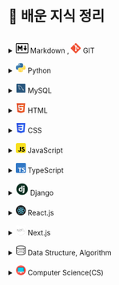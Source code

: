 # 📝 배운 지식 정리

<br>

[//]: # (마크다운)
<details>
<summary><img src="./logo/markdown.png" width="25" height="20"/> Markdown , <img src="./logo/git.png" width="20" height="20"/> GIT</summary>
<div markdown="1">

- [Markdown](Markdown/Markdown.md)
- [CLI](CLI/CLI.md)
- [Git](GitHub/Git.md)
- [GitHub](GitHub/GitHub.md)
- [Branch](GitHub/Branch.md)
- [GitHub Flow](GitHub/GitHub%20Flow.md)

</div>
</details>

<br>

[//]: # (파이썬)
<details>
<summary><img src="./logo/python.png" width="20" height="20"/> Python</summary>
<div markdown="1">

- [기초](Python/Python_Basics.md)
- [리스트](Python/Python_List.md)
- [String Formatting](Python/Python_String_Formatting.md)
- [형 변환](Python/Python_Typecasting.md)
- [제어문](Python/Python_Control_Statement.md)
- [문자열](Python/Python_String.md)
- [함수](Python/Python_Function.md)
- [딕셔너리](Python/Python_Dictionary.md)
- [모듈, 패키지, 라이브러리](Python/Python_Module.md)
- [에러, 예외처리](Python/Python_Error.md)
- [스택, 큐](Python/Python_Stack_Queue.md)
- [파일 입출력](Python/Python_File.md)
- [튜플, 세트](Python/Python_Tuple_Set.md)
- [메서드](Python/Python_Method.md)
- [힙](Python/Python_Heap.md)
- [사용자 정의 함수](Python/Python_User_Function.md)
- [이차원 리스트](Python/Python_matrix.md)
- [클래스](Python/Python_Class.md)
- [응용 및 심화](Python/Python_Deepen.md)
- [가상환경](Python/Python_Virtual_environments.md)
- [API](Python/Python_API.md)

</div>
</details>

<br>

[//]: # (mysql)
<details>
<summary><img src="./logo/mysql.png" width="20" height="20"/> MySQL</summary>
<div markdown="1">

- [데이터 베이스](MySQL/Database.md)
- [관계형 데이터 베이스](MySQL/Relational_Database.md)
- [MySQL Workbench](MySQL/MySQL_Workbench.md)
- [SQL 기초](MySQL/MySQL_Basics.md)
- [단일 테이블 쿼리](MySQL/MySQL_Single_Table_Queries.md)
- [테이블 관리하기](MySQL/MySQL_Managing_Tables.md)
- [테이블 조작하기](MySQL/MySQL_Modifying_Data.md)
- [다중 테이블 쿼리](MySQL/MySQL_Multi_Table_Queries.md)
- [중첩 쿼리]()
- [트랜잭션, 트리거]()
- [정규화, 데이터 모델링]()

</div>
</details>

<br>

[//]: # (postgresql)
[//]: # (<details>)
[//]: # (<summary><img src="./logo/postgresql.png" width="20" height="20"/> PostgreSQL</summary>)
[//]: # (<div markdown="1">)
[//]: # (</div>)
[//]: # (</details>)

[//]: # (<br>)

[//]: # (mongodb)
[//]: # (<details>)
[//]: # (<summary><img src="./logo/mongodb.png" width="20" height="20"/> MongoDB</summary>)
[//]: # (<div markdown="1">)
[//]: # (</div>)
[//]: # (</details>)

[//]: # (<br>)

[//]: # (html)
<details>
<summary><img src="./logo/html.png" width="20" height="20"/> HTML</summary>
<div markdown="1">

- [웹 소개](HTML/Web_intro.md)
- [HTML 소개](HTML/HTML_intro.md)

</div>
</details>

<br>

[//]: # (css)
<details>
<summary><img src="./logo/css.png" width="20" height="20"/> CSS</summary>
<div markdown="1">

- [CSS 소개](CSS/CSS_intro.md)

</div>
</details>

<br>

[//]: # (sass)
[//]: # (<details>)
[//]: # (<summary><img src="./logo/sass.png" width="20" height="20"/> Sass</summary>)
[//]: # (<div markdown="1">)
[//]: # (</div>)
[//]: # (</details>)

[//]: # (<br>)

[//]: # (javascript)
<details>
<summary><img src="./logo/javascript.png" width="20" height="20"/> JavaScript</summary>
<div markdown="1">

- [자바스크립트 역사]()
- [DOM]()
- [기초 문법]()
- [함수]()
- [객체]()
- [배열]()
- [이벤트 조작하기]()

</div>
</details>

<br>

[//]: # (typescript)
<details>
<summary><img src="./logo/typescript.png" width="20" height="20"/> TypeScript</summary>
<div markdown="1">

- [타입스크립트 소개](TypeScript/TS_intro.md)

</div>
</details>

<br>

[//]: # (java)
[//]: # (<details>)
[//]: # (<summary><img src="./logo/java.png" width="20" height="20"/> Java</summary>)
[//]: # (<div markdown="1">)
[//]: # (</div>)
[//]: # (</details>)

[//]: # (<br>)

[//]: # (spring)
[//]: # (<details>)
[//]: # (<summary><img src="./logo/spring.png" width="20" height="20"/> Spring</summary>)
[//]: # (<div markdown="1">)
[//]: # (</div>)
[//]: # (</details>)

[//]: # (<br>)

[//]: # (django)
<details>
<summary><img src="./logo/django.png" width="25" height="25"/> Django</summary>
<div markdown="1">

- [서버에 대하여](Django/About_Server.md)
- [Setting_Guide (가상환경 생성~앱 생성)](Django/Setting_Guide.md)
- [템플릿](Django/Django_Template.md)
- [URLs](Django/Django_URLs.md)
- [모델](Django/Django_Model.md)
- [ORM](Django/Django_ORM.md)
- [쿠키와 세션](Django/Cookie&Session.md)
- [REST API](Django/REST_API.md)
- [HTTP Method : PUT & PATCH 비교](Django/PUT&PATCH.md)

</div>
</details>

<br>

[//]: # (reactjs)
<details>
<summary><img src="./logo/react.png" width="20" height="20"/> React.js</summary>
<div markdown="1">

- [리액트 소개](Reactjs/React_intro.md)
- [리액트 앱 만들기](Reactjs/Create_React_App.md)
- [JSX](Reactjs/React_JSX.md)
- [State](Reactjs/React_State.md)
- [Props](Reactjs/React_Props.md)

</div>
</details>

<br>

[//]: # (nextjs)
<details>
<summary><img src="./logo/nextjs.png" width="20" height="20"/> Next.js</summary>
<div markdown="1">
</div>
</details>

<br>

[//]: # (vuejs)
[//]: # (<details>)
[//]: # (<summary><img src="./logo/vuejs.png" width="20" height="20"/> Vue.js</summary>)
[//]: # (<div markdown="1">)
[//]: # (</div>)
[//]: # (</details>)

[//]: # (<br>)

[//]: # (angularjs)
[//]: # (<details>)
[//]: # (<summary><img src="./logo/angularjs.png" width="20" height="20"/> Angular.js</summary>)
[//]: # (<div markdown="1">)
[//]: # (</div>)
[//]: # (</details>)

[//]: # (<br>)

[//]: # (sveltejs)
[//]: # (<details>)
[//]: # (<summary><img src="./logo/sveltejs.png" width="20" height="20"> Svelte.js</summary>)
[//]: # (<div markdown="1">)
[//]: # (</div>)
[//]: # (</details>)

[//]: # (<br>)

[//]: # (threejs)
[//]: # (<details>)
[//]: # (<summary><img src="./logo/threejs.png" width="20" height="20"/> Three.js</summary>)
[//]: # (<div markdown="1">)
[//]: # (</div>)
[//]: # (</details>)

[//]: # (<br>)

[//]: # (r3f)
[//]: # (<details>)
[//]: # (<summary><img src="./logo/react.png" width="20" height="20"/> R3F&#40;React Three Fiber&#41;</summary>)
[//]: # (<div markdown="1">)
[//]: # (</div>)
[//]: # (</details>)

[//]: # (<br>)

[//]: # (Bun)
[//]: # (<details>)
[//]: # (<summary><img src="./logo/bun.png" width="20" height="20"> Bun</summary>)
[//]: # (<div markdown="1">)
[//]: # (</div>)
[//]: # (</details>)

[//]: # (<br>)

[//]: # (GraphQL)
[//]: # (<details>)
[//]: # (<summary><img src="./logo/graphql.png" width="20" height="20"> GraphQL</summary>)
[//]: # (<div markdown="1">)
[//]: # (</div>)
[//]: # (</details>)

[//]: # (<br>)

[//]: # (docker)
[//]: # (<details>)
[//]: # (<summary><img src="./logo/docker.png" width="20" height="20"/> Docker</summary>)
[//]: # (<div markdown="1">)
[//]: # (</div>)
[//]: # (</details>)

[//]: # (<br>)

[//]: # (kubernetes)
[//]: # (<details>)
[//]: # (<summary><img src="./logo/kubernetes.png" width="20" height="20"/> Kubernetes</summary>)
[//]: # (<div markdown="1">)
[//]: # (</div>)
[//]: # (</details>)

[//]: # (<br>)

[//]: # (data structure, algorithm)
<details>
<summary><img src="./logo/algorithm.png" width="20" height="20"/> Data Structure, Algorithm</summary>
<div markdown="1">

- [데이터 입출력]()
- [시간복잡도, 빅오 표기법](Python/Python_Time_Complexity.md)
- [스택(Stack), 큐(Queue)](Algorithm/Algorithm_stack_queue.md)
- [우선순위 큐(Priority Queue),힙(Heap): 우선순위에 따라 데이터 꺼내는 자료구조](Algorithm/Algorithm_priority_queue_heap.md)
- [트리 자료구조(Tree): 활용도 높은 자료구조](Algorithm/Algorithm_tree.md)
- [바이너리 인덱스 트리(Binary Index Tree): 특수한 목적의 자료구조]()
- [선택 정렬, 삽입 정렬: 간단하고 기본적인 정렬 알고리즘]()
- [퀵 정렬, 계수 정렬: 더 빠른 정렬 알고리즘]()
- [완전탐색(Exhaustive Search)]()
- [그래프(Graph)]()
- [깊이우선탐색(DFS), 너비우선탐색(BFS)]()
- [다익스트라 알고리즘: 하나의 출발지에서 다른 모든 출발지까지 최단 경로 계산]()
- [플로이드 워셜 알고리즘: 모든 출발지에서 다른 모든 출발지까지 최단 경로 계산]()
- [벨만 포드 알고리즘: 비용이 음수인 간선이 있을 때 최단 경로를 구하는 법]()
- [유니온 파인드 자료구조: 서로소 집합을 판단하는 법]()
- [크루칼 알고리즘: 최소 신장 트리를 찾는 알고리즘]()
- [최소 공통 조상: 트리에서의 최소 공통 조상을 찾는 알고리즘]()
- [위상 정렬: 방향성을 거스르지 않도록 전체 노드 나열하기]()
- [재귀 함수]()
- [유용한 표준 라이브러리]()
- [소수 여부를 빠르게 처리하는 알고리즘 모음]()
- [이진 탐색: 정렬된 데이터에서 빠르게 데이터 찾기]()
- [동적 계획법: 메모리를 더 소모하여 속도 향상시키는 방법]()
- [그리디(Greedy): 현재 상황에서 가장 좋아보이는 것만 고르기]()
- [단순구현(Implementation)]()
- [투 포인터와 구간 합]()

</div>
</details>

<br>

[//]: # (computer science)
<details>
<summary><img src="./logo/computer_science.png" width="20" height="20"/> Computer Science(CS)</summary>
<div markdown="1">

- [CS_디자인 패턴과 프로그래밍 패러다임](Computer_Science/CS_Design_pattern_Programming_paradigm.md)
- [OS_운영체제 개요](Computer_Science/OS_운영체제_개요.md)

</div>
</details>